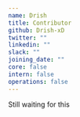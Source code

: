 ```yaml
---
name: Drish
title: Contributor
github: Drish-xD
twitter: ""
linkedin: ""
slack: ""
joining_date: ""
core: false
intern: false
operations: false
---
```


Still waiting for this
